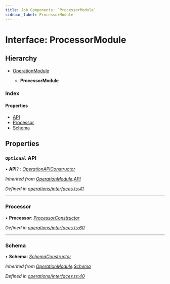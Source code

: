 ```yaml
---
title: Job Components: `ProcessorModule`
sidebar_label: ProcessorModule
---
```


# Interface: ProcessorModule

## Hierarchy

* [OperationModule](operationmodule.md)

  * **ProcessorModule**

### Index

#### Properties

* [API](processormodule.md#optional-api)
* [Processor](processormodule.md#processor)
* [Schema](processormodule.md#schema)

## Properties

### `Optional` API

• **API**? : *[OperationAPIConstructor](../overview.md#operationapiconstructor)*

*Inherited from [OperationModule](operationmodule.md).[API](operationmodule.md#optional-api)*

*Defined in [operations/interfaces.ts:41](https://github.com/terascope/teraslice/blob/d3a803c3/packages/job-components/src/operations/interfaces.ts#L41)*

___

###  Processor

• **Processor**: *[ProcessorConstructor](../overview.md#processorconstructor)*

*Defined in [operations/interfaces.ts:60](https://github.com/terascope/teraslice/blob/d3a803c3/packages/job-components/src/operations/interfaces.ts#L60)*

___

###  Schema

• **Schema**: *[SchemaConstructor](../overview.md#schemaconstructor)*

*Inherited from [OperationModule](operationmodule.md).[Schema](operationmodule.md#schema)*

*Defined in [operations/interfaces.ts:40](https://github.com/terascope/teraslice/blob/d3a803c3/packages/job-components/src/operations/interfaces.ts#L40)*

